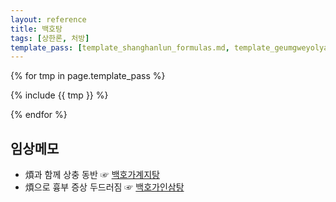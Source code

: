 ```yaml
---
layout: reference
title: 백호탕
tags: [상한론, 처방]
template_pass: [template_shanghanlun_formulas.md, template_geumgweyolyag_formulas.md, template_etc_formulas.md]
---
```



{% for tmp in page.template_pass %}

{% include {{ tmp }} %}

{% endfor %}

## 임상메모

* 煩과 함께 상충 동반 ☞ [백호가계지탕]( site.formulaurl/백호가계지탕 )
* 煩으로 흉부 증상 두드러짐 ☞ [백호가인삼탕]( site.formulaurl/백호가인삼탕 )
